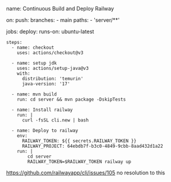 name: Continuous Build and Deploy Railway

on:
  push:
    branches:
      - main
    paths:
      - 'server/**'

jobs:
  deploy:
    runs-on: ubuntu-latest

    steps:
      - name: checkout
        uses: actions/checkout@v3

      - name: setup jdk 
        uses: actions/setup-java@v3
        with:
          distribution: 'temurin'
          java-version: '17'

      - name: mvn build
        run: cd server && mvn package -DskipTests
                
      - name: Install railway
        run: |
          curl -fsSL cli.new | bash

      - name: Deploy to railway
        env: 
          RAILWAY_TOKEN: ${{ secrets.RAILWAY_TOKEN }}
          RAILWAY_PROJECT: 64ebdb7f-b3c0-4849-9cbb-8aad432d1a22
        run: |
            cd server
            RAILWAY_TOKEN=$RAILWAY_TOKEN railway up

https://github.com/railwayapp/cli/issues/105 no resolution to this
        
